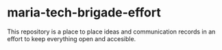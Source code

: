 # maria-tech-brigade-effort
This repository is a place to place ideas and communication records in an effort to keep everything open and accesible.

